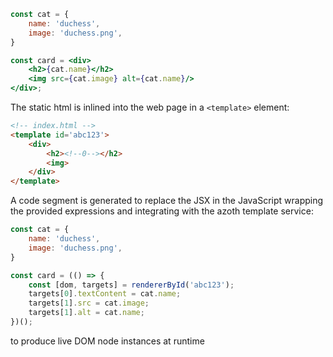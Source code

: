 
```jsx
const cat = {
    name: 'duchess',
    image: 'duchess.png',
}

const card = <div>
    <h2>{cat.name}</h2>
    <img src={cat.image} alt={cat.name}/>
</div>;
```

The static html is inlined into the web page in a `<template>` element:

```html
<!-- index.html -->
<template id='abc123'>
    <div>
        <h2><!--0--></h2>
        <img>
    </div>
</template>
```

A code segment is generated to replace the JSX in the JavaScript wrapping the provided expressions and integrating with the azoth template service:

```jsx
const cat = {
    name: 'duchess',
    image: 'duchess.png',
}

const card = (() => {
    const [dom, targets] = rendererById('abc123');
    targets[0].textContent = cat.name;
    targets[1].src = cat.image;
    targets[1].alt = cat.name;
})();
```
 
 to produce live DOM node instances at runtime
